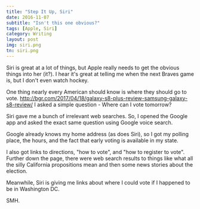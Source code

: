 ```yaml
---
title: "Step It Up, Siri"
date: 2016-11-07
subtitle: "Isn't this one obvious?"
tags: [Apple, Siri]
category: Writing
layout: post
img: siri.png
tn: siri.png
---
```

Siri is great at a lot of things, but Apple really needs to get the obvious things into her (it?). I hear it's great at telling me when the next Braves game is, but I don't even watch hockey. 
<!-- more -->
One thing nearly every American should know is where they should go to vote.
http://bgr.com/2017/04/18/galaxy-s8-plus-review-samsung-galaxy-s8-review/
I asked a simple question - Where can I vote tomorrow?

Siri gave me a bunch of irrelevant web searches. So, I opened the Google app and asked the exact same question using Google voice search. 

Google already knows my home address (as does Siri), so I got my polling place, the hours, and the fact that early voting is available in my state.

I also got links to directions, "how to vote", and "how to register to vote". Further down the page, there were web search results to things like what all the silly California propositions mean and then some news stories about the election. 

Meanwhile, Siri is giving me links about where I could vote if I happened to be in Washington DC. 

SMH. 
<!-- #Apple, #Siri -->